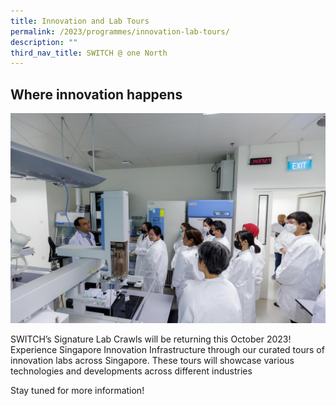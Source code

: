 ```yaml
---
title: Innovation and Lab Tours
permalink: /2023/programmes/innovation-lab-tours/
description: ""
third_nav_title: SWITCH @ one North
---
```

## Where innovation happens

![SWITCH Lab Crawls](/images/2023/switch_lab_crawls.jpg)

SWITCH’s Signature Lab Crawls will be returning this October 2023! 
Experience Singapore Innovation Infrastructure through our curated tours of innovation labs across Singapore. These tours will showcase various technologies and developments across different industries

Stay tuned for more information!